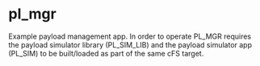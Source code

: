# pl_mgr
Example payload management app. In order to operate PL_MGR requires the payload simulator library (PL_SIM_LIB) and the payload simulator app (PL_SIM) to be built/loaded as part of the same cFS target.
